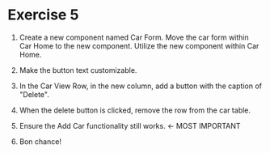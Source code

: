 # Exercise 5

1. Create a new component named Car Form. Move the car form within Car Home to the new component. Utilize the new component within Car Home.

2. Make the button text customizable.

3. In the Car View Row, in the new column, add a button with the caption of "Delete".

4. When the delete button is clicked, remove the row from the car table.

5. Ensure the Add Car functionality still works. <- MOST IMPORTANT

6. Bon chance!
